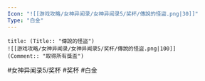 ```yaml
---
Icon: "![[游戏攻略/女神异闻录/女神异闻录5/奖杯/傳說的怪盜.png|30]]"
Type: "白金"
---
```

```ad-common-platinum-trophy
title: (Title:: "傳說的怪盜")
![[游戏攻略/女神异闻录/女神异闻录5/奖杯/傳說的怪盜.png|100]]
(Comment:: "取得所有獎盃")
```

#女神异闻录5/奖杯 #奖杯 #白金
